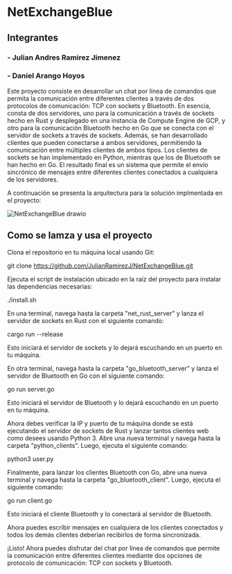# NetExchangeBlue

## Integrantes
### - Julian Andres Ramirez Jimenez
### - Daniel Arango Hoyos

Este proyecto consiste en desarrollar un chat por línea de comandos que permita la comunicación entre diferentes clientes a través de dos protocolos de comunicación: TCP con sockets y Bluetooth. En esencia, consta de dos servidores, uno para la comunicación a través de sockets hecho en Rust y desplegado en una instancia de Compute Engine de GCP, y otro para la comunicación Bluetooth hecho en Go que se conecta con el servidor de sockets a través de sockets. Además, se han desarrollado clientes que pueden conectarse a ambos servidores, permitiendo la comunicación entre múltiples clientes de ambos tipos. Los clientes de sockets se han implementado en Python, mientras que los de Bluetooth se han hecho en Go. El resultado final es un sistema que permite el envío sincrónico de mensajes entre diferentes clientes conectados a cualquiera de los servidores.


A continuación se presenta la arquitectura para la solución implmentada en el proyecto:

![NetExchangeBlue drawio](https://user-images.githubusercontent.com/57159295/236983173-2c0738eb-4000-47ed-b3ee-2120adf8165c.png)

## Como se lamza y usa el proyecto


Clona el repositorio en tu máquina local usando Git:

git clone https://github.com/JulianRamirezJ/NetExchangeBlue.git


Ejecuta el script de instalación ubicado en la raíz del proyecto para instalar las dependencias necesarias:

./install.sh

En una terminal, navega hasta la carpeta "net_rust_server" y lanza el servidor de sockets en Rust con el siguiente comando:

cargo run --release

Esto iniciará el servidor de sockets y lo dejará escuchando en un puerto en tu máquina.


En otra terminal, navega hasta la carpeta "go_bluetooth_server" y lanza el servidor de Bluetooth en Go con el siguiente comando:

go run server.go

Esto iniciará el servidor de Bluetooth y lo dejará escuchando en un puerto en tu máquina.

Ahora debes verificar la IP y puerto de tu máquina donde se está ejecutando el servidor de sockets de Rust y lanzar tantos clientes web como desees usando Python 3. Abre una nueva terminal y navega hasta la carpeta "python_clients". Luego, ejecuta el siguiente comando:

python3 user.py 

Finalmente, para lanzar los clientes Bluetooth con Go, abre una nueva terminal y navega hasta la carpeta "go_bluetooth_client". Luego, ejecuta el siguiente comando:

go run client.go

Esto iniciará el cliente Bluetooth y lo conectará al servidor de Bluetooth.

Ahora puedes escribir mensajes en cualquiera de los clientes conectados y todos los demás clientes deberían recibirlos de forma sincronizada.

¡Listo! Ahora puedes disfrutar del chat por línea de comandos que permite la comunicación entre diferentes clientes mediante dos opciones de protocolo de comunicación: TCP con sockets y Bluetooth.

